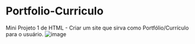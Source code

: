 # Portfolio-Curriculo
Mini Projeto 1 de HTML - Criar um site que sirva como Portfólio/Currículo para o usuário.
![image](https://github.com/paulorosadodev/Portfolio-Curriculo/assets/117609505/8153f739-b1e2-47de-9e69-e846b7635a9d)


